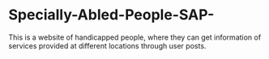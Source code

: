 # Specially-Abled-People-SAP-
This is a website of handicapped people, where they can get information of services provided at different locations through user posts.
